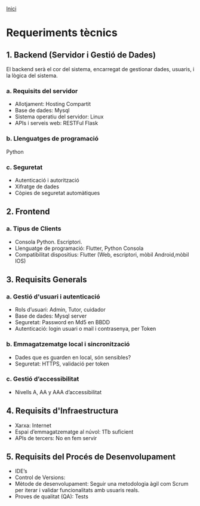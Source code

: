 [Inici](README.md) 

# Requeriments tècnics

## 1. Backend (Servidor i Gestió de Dades)
El backend serà el cor del sistema, encarregat de gestionar dades, usuaris, i la lògica del sistema.

### a. Requisits del servidor
- Allotjament: Hosting Compartit
- Base de dades: Mysql 
- Sistema operatiu del servidor: Linux 
- APIs i serveis web: RESTFul  Flask
### b. Llenguatges de programació

Python

### c. Seguretat

- Autenticació i autorització
- Xifratge de dades
- Còpies de seguretat automàtiques

## 2. Frontend
### a. Tipus de Clients
- Consola Python. Escriptori.
- Llenguatge de programació: Flutter, Python Consola  
- Compatibilitat dispositius: Flutter (Web, escriptori, mòbil Android,mòbil  IOS)

## 3. Requisits Generals
### a. Gestió d'usuari i autenticació
- Rols d’usuari: Admin, Tutor, cuidador
- Base de dades: Mysql server
- Seguretat: Password en Md5 en BBDD
- Autenticació: login usuari o mail i contrasenya, per Token

### b. Emmagatzematge local i sincronització
- Dades que es guarden en local, són sensibles?
- Seguretat: HTTPS, validació per token

### c. Gestió d’accessibilitat
- Nivells A, AA y AAA d’accessibilitat

## 4. Requisits d'Infraestructura
- Xarxa: Internet 
- Espai d’emmagatzematge al núvol: 1Tb suficient
- APIs de tercers: No en fem servir

## 5. Requisits del Procés de Desenvolupament
- IDE’s
- Control de Versions:
- Mètode de desenvolupament: Seguir una metodologia àgil com Scrum per iterar i validar funcionalitats amb usuaris reals.
- Proves de qualitat (QA): Tests
